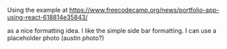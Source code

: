 Using the example at https://www.freecodecamp.org/news/portfolio-app-using-react-618814e35843/

as a nice formatting idea.  I like the simple side bar formatting.  I can use a placeholder photo (austin photo?)